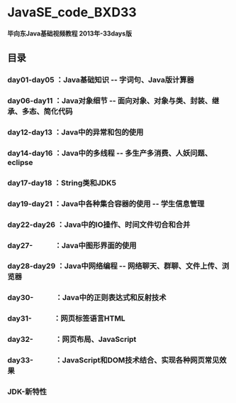 # JavaSE_code_BXD33
#### 毕向东Java基础视频教程 2013年-33days版

## 目录
### day01-day05 ：Java基础知识 -- 字词句、Java版计算器
### day06-day11 ：Java对象细节 -- 面向对象、对象与类、封装、继承、多态、简化代码
### day12-day13 ：Java中的异常和包的使用
### day14-day16 ：Java中的多线程 -- 多生产多消费、人妖问题、eclipse
### day17-day18 ：String类和JDK5
### day19-day21 ：Java中各种集合容器的使用 -- 学生信息管理
### day22-day26 ：Java中的IO操作、时间文件切合和合并
### day27-　　　：Java中图形界面的使用
### day28-day29 ：Java中网络编程 -- 网络聊天、群聊、文件上传、浏览器
### day30-　　　：Java中的正则表达式和反射技术
### day31-　　　：网页标签语言HTML
### day32-　　　：网页布局、JavaScript
### day33-　　　：JavaScript和DOM技术结合、实现各种网页常见效果
### JDK-新特性
